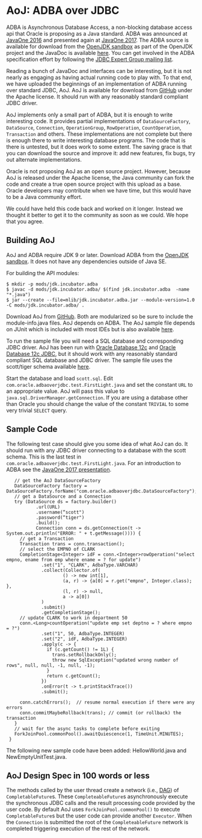 # AoJ: ADBA over JDBC

ADBA is Asynchronous Database Access, a non-blocking database access api that 
Oracle is proposing as a Java standard. ADBA was announced at 
[JavaOne 2016](https://static.rainfocus.com/oracle/oow16/sess/1461693351182001EmRq/ppt/CONF1578%2020160916.pdf) 
and presented again at [JavaOne 2017](http://www.oracle.com/technetwork/database/application-development/jdbc/con1491-3961036.pdf). 
The ADBA source is available for download from the [OpenJDK sandbox](http://hg.openjdk.java.net/jdk/sandbox/file/9d3b0eb749a9/src/jdk.incubator.adba) 
as part of the OpenJDK project and the JavaDoc is available [here](http://cr.openjdk.java.net/~lancea/8188051/apidoc/jdk.incubator.adba-summary.html). 
You can get involved in the ADBA specification effort by following the 
[JDBC Expert Group mailing list](http://mail.openjdk.java.net/pipermail/jdbc-spec-discuss/). 

Reading a bunch of JavaDoc and interfaces can be interesting, but it is not nearly 
as engaging as having actual running code to play with. To that end, we have 
uploaded the beginnings of an implementation of ADBA running over standard JDBC, 
AoJ. AoJ is available for download from [GitHub](https://github.com/oracle/oracle-db-examples/tree/master/java/AoJ) 
under the Apache license. It should run with any reasonably standard compliant 
JDBC driver.

AoJ implements only a small part of ADBA, but it is enough to write interesting 
code. It provides partial implementations of ```DataSourceFactory```, ```DataSource```, 
```Connection```, ```OperationGroup```, ```RowOperation```, ```CountOperation```, 
```Transaction``` and others. These implementations are not complete but there is 
enough there to write interesting database programs. The code that is there is 
untested, but it does work to some extent. The saving grace is that you can 
download the source and improve it: add new features, fix bugs, try out alternate 
implementations.

Oracle is not proposing AoJ as an open source project. However, because AoJ is 
released under the Apache license, the Java community can fork the code and create 
a true open source project with this upload as a base. Oracle developers may 
contribute when we have time, but this would have to be a Java community effort.

We could have held this code back and worked on it longer. Instead we thought it 
better to get it to the community as soon as we could. We hope that you agree.

## Building AoJ

AoJ and ADBA require JDK 9 or later. Download ADBA from the 
[OpenJDK sandbox](http://hg.openjdk.java.net/jdk/sandbox/file/JDK-8188051-branch/src/jdk.incubator.adba/share/classes). It does not have any dependencies outside of Java SE. 

For building the API modules:
```
$ mkdir -p mods/jdk.incubator.adba
$ javac -d mods/jdk.incubator.adba/ $(find jdk.incubator.adba  -name "*.java")
$ jar --create --file=mlib/jdk.incubator.adba.jar --module-version=1.0 -C mods/jdk.incubator.adba/ .
````
Download AoJ from 
[GitHub](https://github.com/oracle/oracle-db-examples/tree/master/java/AoJ).  Both 
are modularized so be sure to include the module-info.java files. AoJ depends on 
ADBA. The AoJ sample file depends on JUnit which is included with most IDEs but is 
also available [here](https://github.com/junit-team/junit4). 

To run the sample file you will need a SQL database and corresponding JDBC driver. AoJ 
has been run with [Oracle Database 12c](http://www.oracle.com/technetwork/database/enterprise-edition/downloads/index.html)
and [Oracle Database 12c JDBC](http://www.oracle.com/technetwork/database/application-development/jdbc/downloads/index.html),
but it should work with any reasonably standard compliant SQL database and JDBC
driver. The sample file uses the scott/tiger schema available 
[here](https://github.com/oracle/dotnet-db-samples/blob/master/schemas/scott.sql).

Start the database and load ```scott.sql```. Edit ```com.oracle.adbaoverjdbc.test.FirstLight.java```
and set the constant ```URL``` to an appropriate value. AoJ will pass this value
to ```java.sql.DriverManager.getConnection```. If you are using a database other
than Oracle you should change the value of the constant ```TRIVIAL``` to some
very trivial ```SELECT``` query.

## Sample Code

The following test case should give you some idea of what AoJ can do. It  should
run with any JDBC driver connecting to a database with the scott schema. This is
the last test in ```com.oracle.adbaoverjdbc.test.FirstLight.java```. For an 
introduction to ADBA see the [JavaOne 2017 presentation](http://www.oracle.com/technetwork/database/application-development/jdbc/con1491-3961036.pdf). 


```public void transactionSample() {
   // get the AoJ DataSourceFactory
   DataSourceFactory factory = DataSourceFactory.forName("com.oracle.adbaoverjdbc.DataSourceFactory");
   // get a DataSource and a Connection
   try (DataSource ds = factory.builder()
           .url(URL)
           .username(“scott")
           .password(“tiger")
           .build();
           Connection conn = ds.getConnection(t -> System.out.println("ERROR: " + t.getMessage()))) {
     // get a Transaction
     Transaction trans = conn.transaction();
     // select the EMPNO of CLARK
     CompletionStage<Integer> idF = conn.<Integer>rowOperation("select empno, ename from emp where ename = ? for update")
             .set("1", "CLARK", AdbaType.VARCHAR)
             .collect(Collector.of(
                     () -> new int[1], 
                     (a, r) -> {a[0] = r.get("empno", Integer.class); },
                     (l, r) -> null,
                     a -> a[0])
             )
             .submit()
             .getCompletionStage();
     // update CLARK to work in department 50
     conn.<Long>countOperation("update emp set deptno = ? where empno = ?")
             .set("1", 50, AdbaType.INTEGER)
             .set("2", idF, AdbaType.INTEGER)
             .apply(c -> { 
               if (c.getCount() != 1L) {
                 trans.setRollbackOnly();
                 throw new SqlException("updated wrong number of rows", null, null, -1, null, -1);
               }
               return c.getCount();
             })
             .onError(t -> t.printStackTrace())
             .submit();
     
     conn.catchErrors();  // resume normal execution if there were any errors
     conn.commitMaybeRollback(trans); // commit (or rollback) the transaction
   }  
   // wait for the async tasks to complete before exiting  
   ForkJoinPool.commonPool().awaitQuiescence(1, TimeUnit.MINUTES);
 }
``` 

The following new sample code have been added: HellowWorld.java and NewEmptyUnitTest.java.

## AoJ Design Spec in 100 words or less

The methods called by the user thread create a network 
(i.e., [DAG](https://en.wikipedia.org/wiki/Directed_acyclic_graph)) of 
```CompletableFuture```s. These ```CompleteableFuture```s asynchronously execute 
the synchronous JDBC calls and the result processing code provided by the user 
code. By default AoJ uses ```ForkJoinPool.commonPool()``` to execute 
```CompletableFuture```s but the user code can provide another ```Executor```.
When the ```Connection``` is submitted the root of the ```CompleteableFuture```
network is completed triggering execution of the rest of the network.
